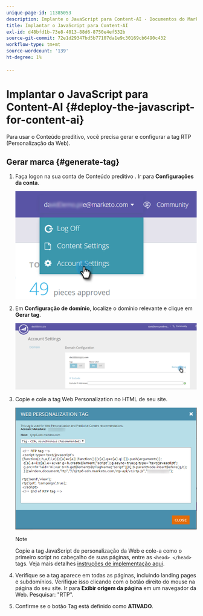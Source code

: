```yaml
---
unique-page-id: 11385053
description: Implante o JavaScript para Content-AI - Documentos do Marketo - Documentação do produto
title: Implantar o JavaScript para Content-AI
exl-id: d48bfd1b-73e8-4013-88d6-8750e4ef532b
source-git-commit: 72e1d29347bd5b77107da1e9c30169cb6490c432
workflow-type: tm+mt
source-wordcount: '139'
ht-degree: 1%

---
```


# Implantar o JavaScript para Content-AI {#deploy-the-javascript-for-content-ai}

Para usar o Conteúdo preditivo, você precisa gerar e configurar a tag RTP (Personalização da Web).

## Gerar marca {#generate-tag}

1. Faça logon na sua conta de Conteúdo preditivo . Ir para **Configurações da conta**.

   ![](assets/settings-dropdown-account-hands.png)

1. Em **Configuração de domínio**, localize o domínio relevante e clique em **Gerar tag**.

   ![](assets/generate-tag.png)

1. Copie e cole a tag Web Personalization no HTML de seu site.

   ![](assets/web-personalization-tag.png)

   >[!NOTE]
   >
   >Copie a tag JavaScript de personalização da Web e cole-a como o primeiro script no cabeçalho de suas páginas, entre as `<head> </head>` tags. Veja mais detalhes [instruções de implementação aqui](/help/marketo/product-docs/web-personalization/rtp-tag-implementation/deploy-the-rtp-javascript.md).

1. Verifique se a tag aparece em todas as páginas, incluindo landing pages e subdomínios. Verifique isso clicando com o botão direito do mouse na página do seu site. Ir para **Exibir origem da página** em um navegador da Web. Pesquisar: &quot;RTP&quot;.

1. Confirme se o botão Tag está definido como **ATIVADO**.
